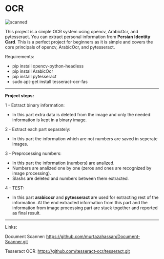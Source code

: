 # OCR

![scanned](https://github.com/GolaraRFI/OCR/assets/80590542/38040edd-19fd-4c7e-9f2f-9254d5ab1465)

This project is a simple OCR system using opencv, ArabicOcr, and pytesseract. You can extract personal information from **Persian** **Identity** **Card**. This is a perfect project for beginners as it is simple and covers the core principals of opencv, ArabicOcr, and pytesseract.

Requirements:

  - pip install opencv-python-headless
  - pip install ArabicOcr
  - pip install pytesseract
  - sudo apt-get install tesseract-ocr-fas

***
**Project steps:**

1 - Extract binary information:

  - In this part extra data is deleted from the image and only the needed information is kept in a binary image.

2 - Extract each part separately:

  - In this part the information which are not numbers are saved in seperate images.
 
3 - Preprocessing numbers:

  - In this part the information (numbers) are analized.
  - Numbers are analized one by one (zeros and ones are recognized by image processing).
  - Slashs are deleted and numbers between them extracted.

4 - TEST:
  - In this part **arabicocr** and **pytesseract** are used for extracting rest of the information. At the end extracted information from this part and the information from image processing part are stuck together and reported as final result.

***

Links:


Document Scanner: https://github.com/murtazahassan/Document-Scanner.git

Tesseract OCR: https://github.com/tesseract-ocr/tesseract.git
